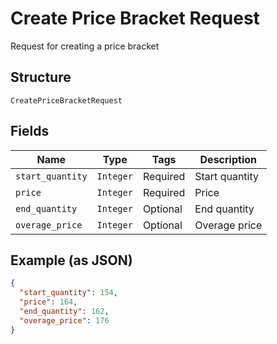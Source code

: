 
# Create Price Bracket Request

Request for creating a price bracket

## Structure

`CreatePriceBracketRequest`

## Fields

| Name | Type | Tags | Description |
|  --- | --- | --- | --- |
| `start_quantity` | `Integer` | Required | Start quantity |
| `price` | `Integer` | Required | Price |
| `end_quantity` | `Integer` | Optional | End quantity |
| `overage_price` | `Integer` | Optional | Overage price |

## Example (as JSON)

```json
{
  "start_quantity": 154,
  "price": 164,
  "end_quantity": 162,
  "overage_price": 176
}
```

